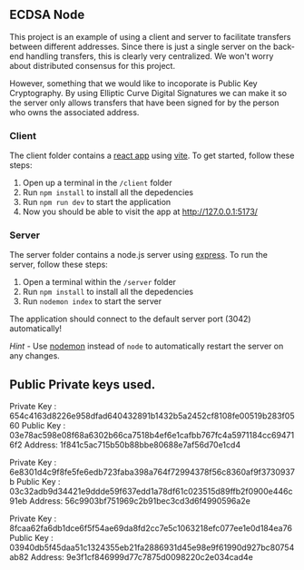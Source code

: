 ## ECDSA Node

This project is an example of using a client and server to facilitate transfers between different addresses. Since there is just a single server on the back-end handling transfers, this is clearly very centralized. We won't worry about distributed consensus for this project.

However, something that we would like to incoporate is Public Key Cryptography. By using Elliptic Curve Digital Signatures we can make it so the server only allows transfers that have been signed for by the person who owns the associated address.

### Client

The client folder contains a [react app](https://reactjs.org/) using [vite](https://vitejs.dev/). To get started, follow these steps:

1. Open up a terminal in the `/client` folder
2. Run `npm install` to install all the depedencies
3. Run `npm run dev` to start the application 
4. Now you should be able to visit the app at http://127.0.0.1:5173/

### Server

The server folder contains a node.js server using [express](https://expressjs.com/). To run the server, follow these steps:

1. Open a terminal within the `/server` folder 
2. Run `npm install` to install all the depedencies 
3. Run `nodemon index` to start the server 

The application should connect to the default server port (3042) automatically! 

_Hint_ - Use [nodemon](https://www.npmjs.com/package/nodemon) instead of `node` to automatically restart the server on any changes.


## Public Private keys used.
Private Key : 654c4163d8226e958dfad640432891b1432b5a2452cf8108fe00519b283f0560
Public Key  : 03e78ac598e08f68a6302b66ca7518b4ef6e1cafbb767fc4a5971184cc694716f2
Address: 1f841c5ac715b50b88bbe80688e7af56d70e1cd4


Private Key : 6e8301d4c9f8fe5fe6edb723faba398a764f72994378f56c8360af9f3730937b
Public Key  : 03c32adb9d34421e9ddde59f637edd1a78df61c023515d89ffb2f0900e446c91eb
Address: 56c9903bf751969c2b91bec3cd3d6f4990596a2e


Private Key : 8fcaa62fa6db1dce6f5f54ae69da8fd2cc7e5c1063218efc077ee1e0d184ea76 
Public Key  : 03940db5f45daa51c1324355eb21fa2886931d45e98e9f61990d927bc80754ab82
Address: 9e3f1cf846999d77c7875d0098220c2e034cad4e